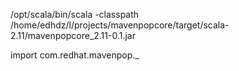 
/opt/scala/bin/scala -classpath /home/edhdz/l/projects/mavenpopcore/target/scala-2.11/mavenpopcore_2.11-0.1.jar 

import com.redhat.mavenpop._